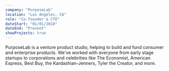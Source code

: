 ```yaml
---
company: "PurposeLab"
location: "Los Angeles, CA"
role: "Co-founder & CTO"
dateStart: "01/01/2010"
dateEnd: "Present"
showProjects: true
---
```


PurposeLab is a venture product studio, helping to build and fund consumer and enterprise products. We've worked with everyone from early stage startups to corporations and celebrities like The Economist, American Express, Best Buy, the Kardashian-Jenners, Tyler the Creator, and more.
